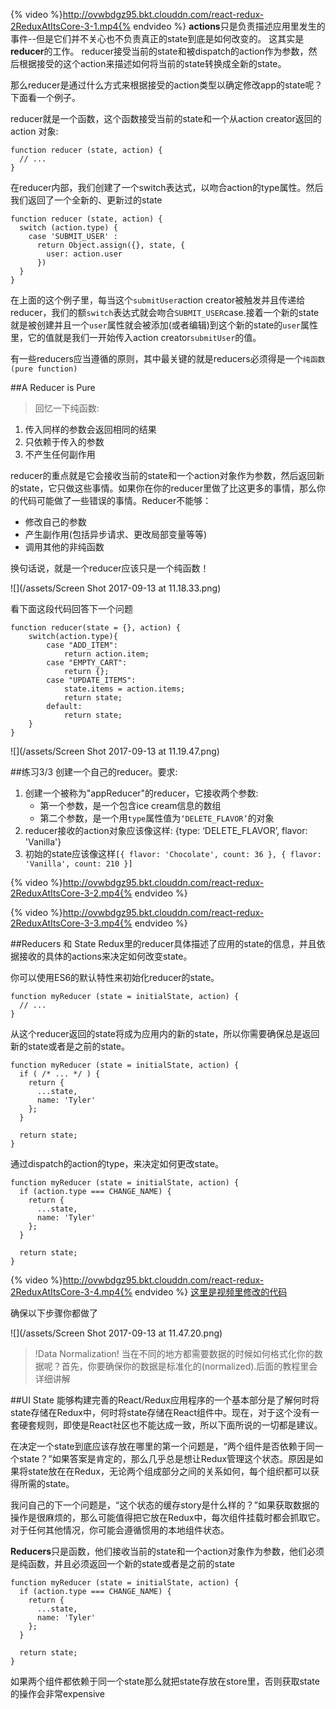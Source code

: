 {% video %}http://ovwbdgz95.bkt.clouddn.com/react-redux-2ReduxAtItsCore-3-1.mp4{% endvideo %}
**actions**只是负责描述应用里发生的事件--但是它们并不关心也不负责真正的state到底是如何改变的。 这其实是**reducer**的工作。 reducer接受当前的state和被dispatch的action作为参数，然后根据接受的这个action来描述如何将当前的state转换成全新的state。

那么reducer是通过什么方式来根据接受的action类型以确定修改app的state呢？下面看一个例子。

reducer就是一个函数，这个函数接受当前的state和一个从action creator返回的action 对象:
```
function reducer (state, action) {
  // ...
}
```
在reducer内部，我们创建了一个switch表达式，以吻合action的type属性。然后我们返回了一个全新的、更新过的state
```
function reducer (state, action) {
  switch (action.type) {
    case 'SUBMIT_USER' :
      return Object.assign({}, state, {
        user: action.user
      })
  }
}
```

在上面的这个例子里，每当这个`submitUser`action creator被触发并且传递给reducer，我们的额`switch`表达式就会吻合`SUBMIT_USER`case.接着一个新的state就是被创建并且一个`user`属性就会被添加(或者编辑)到这个新的state的`user`属性里，它的值就是我们一开始传入action creator`submitUser`的值。

有一些reducers应当遵循的原则，其中最关键的就是reducers必须得是一个`纯函数(pure function)`

##A Reducer is Pure
>回忆一下纯函数:
1. 传入同样的参数会返回相同的结果
2. 只依赖于传入的参数
3. 不产生任何副作用

reducer的重点就是它会接收当前的state和一个action对象作为参数，然后返回新的state，它只做这些事情。如果你在你的reducer里做了比这更多的事情，那么你的代码可能做了一些错误的事情。Reducer不能够：
- 修改自己的参数
- 产生副作用(包括异步请求、更改局部变量等等)
- 调用其他的非纯函数

换句话说，就是一个reducer应该只是一个纯函数！

![](/assets/Screen Shot 2017-09-13 at 11.18.33.png)

看下面这段代码回答下一个问题

```
function reducer(state = {}, action) {
    switch(action.type){
        case "ADD_ITEM":
            return action.item;
        case "EMPTY_CART":
            return {};
        case "UPDATE_ITEMS":
            state.items = action.items;
            return state;
        default:
            return state;
    }
}
```

![](/assets/Screen Shot 2017-09-13 at 11.19.47.png)

##练习3/3
创建一个自己的reducer。要求:
1. 创建一个被称为"appReducer"的reducer，它接收两个参数:
    - 第一个参数，是一个包含ice cream信息的数组
    - 第二个参数，是一个用`type`属性值为`‘DELETE_FLAVOR’`的对象
2. reducer接收的action对象应该像这样: {type: ‘DELETE_FLAVOR’, flavor: 'Vanilla'}
3. 初始的state应该像这样`[{ flavor: 'Chocolate', count: 36 }, { flavor: 'Vanilla', count: 210 }]`

{% video %}http://ovwbdgz95.bkt.clouddn.com/react-redux-2ReduxAtItsCore-3-2.mp4{% endvideo %}

{% video %}http://ovwbdgz95.bkt.clouddn.com/react-redux-2ReduxAtItsCore-3-3.mp4{% endvideo %}

##Reducers 和 State
Redux里的reducer具体描述了应用的state的信息，并且依据接收的具体的actions来决定如何改变state。

你可以使用ES6的默认特性来初始化reducer的state。
```
function myReducer (state = initialState, action) {
  // ...
}
```
从这个reducer返回的state将成为应用内的新的state，所以你需要确保总是返回新的state或者是之前的state。

```
function myReducer (state = initialState, action) {
  if ( /* ... */ ) {
    return {
      ...state,
      name: 'Tyler'
    };
  }

  return state;
}

```
通过dispatch的action的type，来决定如何更改state。

```
function myReducer (state = initialState, action) {
  if (action.type === CHANGE_NAME) {
    return {
      ...state,
      name: 'Tyler'
    };
  }

  return state;
}
```

{% video %}http://ovwbdgz95.bkt.clouddn.com/react-redux-2ReduxAtItsCore-3-4.mp4{% endvideo %}
[这里是视频里修改的代码](https://github.com/udacity/reactnd-udacimeals-complete/commit/9303a724d8fe4388b7c9c2bdbeec8dd9339ad9c1)

确保以下步骤你都做了

![](/assets/Screen Shot 2017-09-13 at 11.47.20.png)

>!Data Normalization!
>当在不同的地方都需要数据的时候如何格式化你的数据呢？首先，你要确保你的数据是标准化的(normalized).后面的教程里会详细讲解

##UI State
能够构建完善的React/Redux应用程序的一个基本部分是了解何时将state存储在Redux中，何时将state存储在React组件中。现在，对于这个没有一套硬套规则，即使是React社区也不能达成一致，所以下面所说的一切都是建议。

在决定一个state到底应该存放在哪里的第一个问题是，“两个组件是否依赖于同一个state？”如果答案是肯定的，那么几乎总是想让Redux管理这个状态。原因是如果将state放在在Redux，无论两个组成部分之间的关​​系如何，每个组织都可以获得所需的state。

我问自己的下一个问题是，“这个状态的缓存story是什么样的？”如果获取数据的操作是很麻烦的，那么可能值得把它放在Redux中，每次组件挂载时都会抓取它。对于任何其他情况，你可能会遵循惯用的本地组件状态。

**Reducers**只是函数，他们接收当前的state和一个action对象作为参数，他们必须是纯函数，并且必须返回一个新的state或者是之前的state

```
function myReducer (state = initialState, action) {
  if (action.type === CHANGE_NAME) {
    return {
      ...state,
      name: 'Tyler'
    };
  }

  return state;
}

```
如果两个组件都依赖于同一个state那么就把state存放在store里，否则获取state的操作会非常expensive








